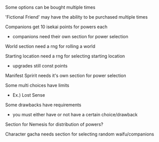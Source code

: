 Some options can be bought multiple times

'Fictional Friend' may have the ability to be purchased multiple times

Companions get 10 isekai points for powers each

- companions need their own section for power selection

World section need a rng for rolling a world

Starting location need a rng for selecting starting location

- upgrades still const points

Manifest Spririt needs it's own section for power selection

Some multi choices have limits

- Ex.) Lost Sense

Some drawbacks have requirements

- you must either have or not have a certain choice/drawback

Section for Nemesis for distribution of powers?

Character gacha needs section for selecting random waifu/companions
